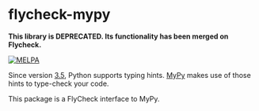 flycheck-mypy
=================

**This library is DEPRECATED. Its functionality has been merged on Flycheck.**

[![MELPA](http://melpa.org/packages/flycheck-mypy-badge.svg)](http://melpa.org/#/flycheck-mypy)

Since version [3.5](https://www.python.org/downloads/release/python-350/), Python supports typing hints.
[MyPy](http://mypy-lang.org/) makes use of those hints to type-check your code.

This package is a FlyCheck interface to MyPy.
